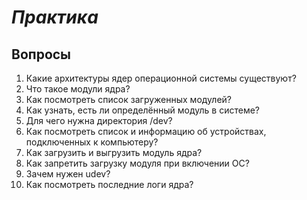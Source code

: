 # *Практика*

## Вопросы

1. Какие архитектуры ядер операционной системы существуют?
2. Что такое модули ядра?
3. Как посмотреть список загруженных модулей?
4. Как узнать, есть ли определённый модуль в системе?
5. Для чего нужна директория /dev?
6. Как посмотреть список и информацию об устройствах, подключенных к компьютеру?
7. Как загрузить и выгрузить модуль ядра?
8. Как запретить загрузку модуля при включении ОС?
9. Зачем нужен udev?
10. Как посмотреть последние логи ядра?
